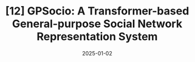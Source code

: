 ---
title: "[12] GPSocio: A Transformer-based General-purpose Social Network Representation System"
collection: publications
permalink: /publication/gpsocio
date: 2025-01-02
venue: 'ASONAM 2025'
paperurl: ''
citation: 'Xinyi Liu, Dachun Sun, Tarek Abdelzaher. (2025). &quot;GPSocio: A Transformer-based General-purpose Social Network Representation System.&quot; <i>ASONAM 2025</i>.'
---